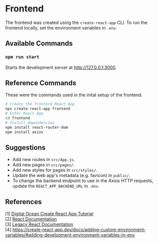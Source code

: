 # Frontend

The frontend was created using the `create-react-app` CLI. To run the frontend locally, set the environment variables in `.env`.

## Available Commands

### `npm run start`

Starts the development server at http://127.0.0.1:3000.

## Reference Commands

These were the commands used in the inital setup of the frontend.

```bash
# Create the frontend React App
npx create-react-app frontend
# Enter React App
cd frontend
# Install dependencies
npm install react-router-dom
npm install axios
```

## Suggestions

- Add new routes in `src/App.js`.
- Add new pages in `src/pages/`.
- Add new styles for pages in `src/styles/`.
- Update the web app's metadata (e.g. favicon) in `public/`.
- To change the backend endpoint to use in the Axios HTTP requests, update the `REACT_APP_BACKEND_URL` in `.env`.

## References

[1] [Digital Ocean Create React App Tutorial](https://www.digitalocean.com/community/tutorials/how-to-set-up-a-react-project-with-create-react-app) \
[2] [React Documentation](https://react.dev) \
[3] [Legacy React Documentation](https://legacy.reactjs.org) \
[4] https://create-react-app.dev/docs/adding-custom-environment-variables/#adding-development-environment-variables-in-env
